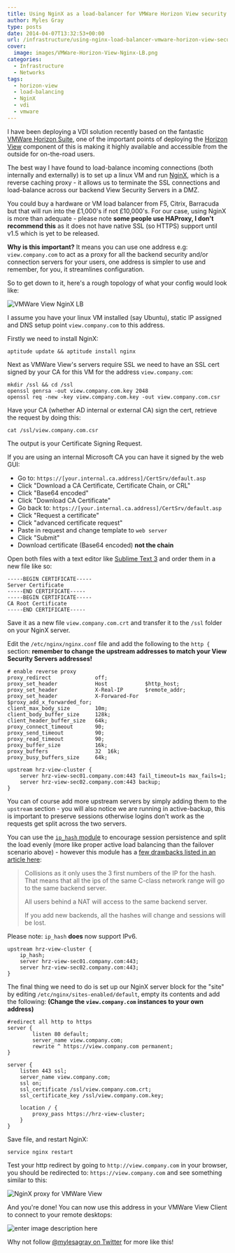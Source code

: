 ```yaml
---
title: Using NginX as a load-balancer for VMWare Horizon View security servers
author: Myles Gray
type: posts
date: 2014-04-07T13:32:53+00:00
url: /infrastructure/using-nginx-load-balancer-vmware-horizon-view-security-servers/
cover:
  image: images/VMWare-Horizon-View-Nginx-LB.png
categories:
  - Infrastructure
  - Networks
tags:
  - horizon-view
  - load-balancing
  - NginX
  - vdi
  - vmware
---
```


I have been deploying a VDI solution recently based on the fantastic [VMWare Horizon Suite][1], one of the important points of deploying the [Horizon View][2] component of this is making it highly available and accessible from the outside for on-the-road users.

The best way I have found to load-balance incoming connections (both internally and externally) is to set up a linux VM and run [NginX][3], which is a reverse caching proxy - it allows us to terminate the SSL connections and load-balance across our backend View Security Servers in a DMZ.

You could buy a hardware or VM load balancer from F5, Citrix, Barracuda but that will run into the £1,000's if not £10,000's. For our case, using NginX is more than adequate - please note **some people use HAProxy, I don't recommend this** as it does not have native SSL (so HTTPS) support until v1.5 which is yet to be released.

**Why is this important?** It means you can use one address e.g: `view.company.com` to act as a proxy for all the backend security and/or connection servers for your users, one address is simpler to use and remember, for you, it streamlines configuration.

So to get down to it, here's a rough topology of what your config would look like:

![VMWare View NginX LB][4] 

I assume you have your linux VM installed (say Ubuntu), static IP assigned and DNS setup point `view.company.com` to this address.

Firstly we need to install NginX:

    aptitude update && aptitude install nginx
    

Next as VMWare View's servers require SSL we need to have an SSL cert signed by your CA for this VM for the address `view.company.com`:

    mkdir /ssl && cd /ssl
    openssl genrsa -out view.company.com.key 2048
    openssl req -new -key view.company.com.key -out view.company.com.csr
    

Have your CA (whether AD internal or external CA) sign the cert, retrieve the request by doing this:

    cat /ssl/view.company.com.csr
    

The output is your Certificate Signing Request.

If you are using an internal Microsoft CA you can have it signed by the web GUI:

  * Go to: `https://[your.internal.ca.address]/CertSrv/default.asp`
  * Click "Download a CA Certificate, Certificate Chain, or CRL"
  * Click "Base64 encoded"
  * Click "Download CA Certificate"
  * Go back to: `https://[your.internal.ca.address]/CertSrv/default.asp`
  * Click "Request a certificate"
  * Click "advanced certificate request"
  * Paste in request and change template to `web server`
  * Click "Submit"
  * Download certificate (Base64 encoded) **not the chain**

Open both files with a text editor like [Sublime Text 3][5] and order them in a new file like so:

    -----BEGIN CERTIFICATE-----
    Server Certificate
    -----END CERTIFICATE-----
    -----BEGIN CERTIFICATE-----
    CA Root Certificate
    -----END CERTIFICATE-----
    

Save it as a new file `view.company.com.crt` and transfer it to the `/ssl` folder on your NginX server.

Edit the `/etc/nginx/nginx.conf` file and add the following to the `http {` section: **remember to change the upstream addresses to match your View Security Servers addresses!**

    # enable reverse proxy
    proxy_redirect              off;
    proxy_set_header            Host            $http_host;
    proxy_set_header            X-Real-IP       $remote_addr;
    proxy_set_header            X-Forwared-For  $proxy_add_x_forwarded_for;
    client_max_body_size        10m;
    client_body_buffer_size     128k;
    client_header_buffer_size   64k;
    proxy_connect_timeout       90;
    proxy_send_timeout          90;
    proxy_read_timeout          90;
    proxy_buffer_size           16k;
    proxy_buffers               32  16k;
    proxy_busy_buffers_size     64k;
    
    upstream hrz-view-cluster {
        server hrz-view-sec01.company.com:443 fail_timeout=1s max_fails=1;
        server hrz-view-sec02.company.com:443 backup;
    }
    

You can of course add more upstream servers by simply adding them to the `upstream` section - you will also notice we are running in active-backup, this is important to preserve sessions otherwise logins don't work as the requests get split across the two servers.

You can use the [`ip_hash` module][6] to encourage session persistence and split the load evenly (more like proper active load balancing than the failover scenario above) - however this module has a [few drawbacks listed in an article here][7]:

> Collisions as it only uses the 3 first numbers of the IP for the hash. That means that all the ips of the same C-class network range will go to the same backend server.
> 
> All users behind a NAT will access to the same backend server.
> 
> If you add new backends, all the hashes will change and sessions will be lost. 

Please note: `ip_hash` **does** now support IPv6.

    upstream hrz-view-cluster {
        ip_hash;
        server hrz-view-sec01.company.com:443;
        server hrz-view-sec02.company.com:443;
    }
    

The final thing we need to do is set up our NginX server block for the "site" by editing `/etc/nginx/sites-enabled/default`, empty its contents and add the following: **(Change the `view.company.com` instances to your own address)**

    #redirect all http to https
    server {
            listen 80 default;
            server_name view.company.com;
            rewrite ^ https://view.company.com permanent;
    }
    
    server {
        listen 443 ssl;
        server_name view.company.com;
        ssl on;
        ssl_certificate /ssl/view.company.com.crt;
        ssl_certificate_key /ssl/view.company.com.key;
    
        location / {
            proxy_pass https://hrz-view-cluster;
        }
    }
    

Save file, and restart NginX:

    service nginx restart
    

Test your http redirect by going to `http://view.company.com` in your browser, you should be redirected to: `https://view.company.com` and see something similar to this:

![NginX proxy for VMWare View][8] 

And you're done! You can now use this address in your VMWare View Client to connect to your remote desktops:

![enter image description here][9] 

Why not follow [@mylesagray on Twitter][10] for more like this!

 [1]: http://www.vmware.com/uk/products/horizon-suite?src=vmw_so_vex_mgray_1080
 [2]: http://www.vmware.com/uk/products/horizon-view?src=vmw_so_vex_mgray_1080
 [3]: http://nginx.org/
 [4]: images/VMWare-Horizon-View-Nginx-LB.png
 [5]: http://www.sublimetext.com/3
 [6]: http://wiki.nginx.org/HttpUpstreamModule#ip_hash
 [7]: http://dgtool.blogspot.co.uk/2013/02/nginx-as-sticky-balancer-for-ha-using.html
 [8]: images/Screen-Shot-2014-04-07-at-14.06.29.png
 [9]: images/Screen-Shot-2014-04-07-at-14.37.50.png
 [10]: https://twitter.com/mylesagray